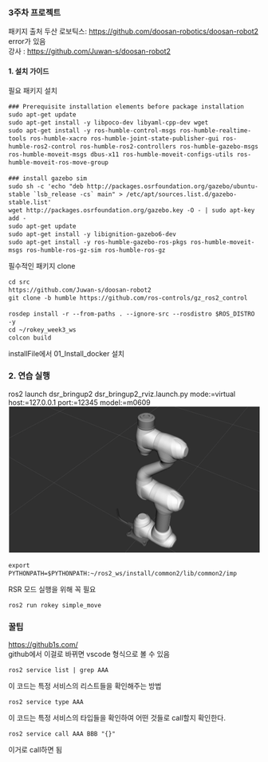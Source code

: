 ### 3주차 프로젝트 
패키지 출처 
두산 로보틱스: https://github.com/doosan-robotics/doosan-robot2 error가 있음  
강사 : https://github.com/Juwan-s/doosan-robot2
    
#### 1. 설치 가이드 
필요 패키지 설치 
```
### Prerequisite installation elements before package installation
sudo apt-get update
sudo apt-get install -y libpoco-dev libyaml-cpp-dev wget
sudo apt-get install -y ros-humble-control-msgs ros-humble-realtime-tools ros-humble-xacro ros-humble-joint-state-publisher-gui ros-humble-ros2-control ros-humble-ros2-controllers ros-humble-gazebo-msgs ros-humble-moveit-msgs dbus-x11 ros-humble-moveit-configs-utils ros-humble-moveit-ros-move-group

### install gazebo sim
sudo sh -c 'echo "deb http://packages.osrfoundation.org/gazebo/ubuntu-stable `lsb_release -cs` main" > /etc/apt/sources.list.d/gazebo-stable.list'
wget http://packages.osrfoundation.org/gazebo.key -O - | sudo apt-key add -
sudo apt-get update
sudo apt-get install -y libignition-gazebo6-dev
sudo apt-get install -y ros-humble-gazebo-ros-pkgs ros-humble-moveit-msgs ros-humble-ros-gz-sim ros-humble-ros-gz
```

필수적인 패키지 clone 
```
cd src  
https://github.com/Juwan-s/doosan-robot2
git clone -b humble https://github.com/ros-controls/gz_ros2_control

rosdep install -r --from-paths . --ignore-src --rosdistro $ROS_DISTRO -y
cd ~/rokey_week3_ws
colcon build
```
installFile에서 01_Install_docker 설치 


### 2. 연습 실행
ros2 launch dsr_bringup2 dsr_bringup2_rviz.launch.py mode:=virtual host:=127.0.0.1 port:=12345 model:=m0609  
![alt text](docs/pr1.png)
```
export PYTHONPATH=$PYTHONPATH:~/ros2_ws/install/common2/lib/common2/imp 
```
RSR 모드 실행을 위해 꼭 필요

```
ros2 run rokey simple_move
```

### 꿀팁 
https://github1s.com/  
github에서 이걸로 바뀌면 vscode 형식으로 볼 수 있음 

```
ros2 service list | grep AAA  
```
이 코드는 특정 서비스의 리스트들을 확인해주는 방법 
```
ros2 service type AAA
```
이 코드는 특정 서비스의 타입들을 확인하여 어떤 것들로 call할지 확인한다.

```
ros2 service call AAA BBB "{}"
```
이거로 call하면 됨 

